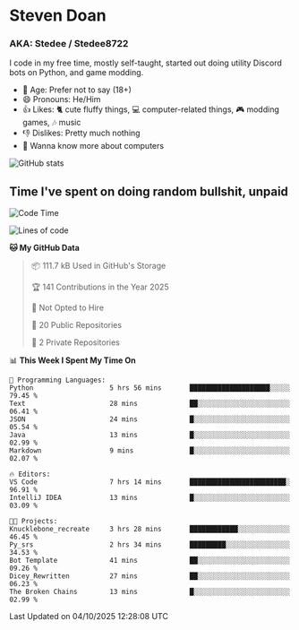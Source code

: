 # Steven Doan
### AKA: Stedee / Stedee8722
I code in my free time, mostly self-taught, started out doing utility Discord bots on Python, and game modding.

- 🤔 Age: Prefer not to say (18+)
- 😄 Pronouns: He/Him
- 👍 Likes: 🐈 cute fluffy things, 💻 computer-related things, 🎮 modding games, 🎶 music
- 👎 Dislikes: Pretty much nothing
- 🥹 Wanna know more about computers

![GitHub stats](https://github-readme-stats-iota-mocha-40.vercel.app/api?username=Stedee8722&show=prs_merged,prs_merged_percentage&show_icons=true&theme=transparent)

## Time I've spent on doing random bullshit, unpaid
<!--START_SECTION:Time I've spent on doing random bullshit, unpaid-->
![Code Time](http://img.shields.io/badge/Code%20Time-347%20hrs%2040%20mins-blue)

![Lines of code](https://img.shields.io/badge/From%20Hello%20World%20I%27ve%20Written-89.2%20thousand%20lines%20of%20code-blue)

**🐱 My GitHub Data** 

> 📦 111.7 kB Used in GitHub's Storage 
 > 
> 🏆 141 Contributions in the Year 2025
 > 
> 🚫 Not Opted to Hire
 > 
> 📜 20 Public Repositories 
 > 
> 🔑 2 Private Repositories 
 > 
📊 **This Week I Spent My Time On** 

```text
💬 Programming Languages: 
Python                   5 hrs 56 mins       ████████████████████░░░░░   79.45 % 
Text                     28 mins             ██░░░░░░░░░░░░░░░░░░░░░░░   06.41 % 
JSON                     24 mins             █░░░░░░░░░░░░░░░░░░░░░░░░   05.54 % 
Java                     13 mins             █░░░░░░░░░░░░░░░░░░░░░░░░   02.99 % 
Markdown                 9 mins              █░░░░░░░░░░░░░░░░░░░░░░░░   02.07 % 

🔥 Editors: 
VS Code                  7 hrs 14 mins       ████████████████████████░   96.91 % 
IntelliJ IDEA            13 mins             █░░░░░░░░░░░░░░░░░░░░░░░░   03.09 % 

🐱‍💻 Projects: 
Knucklebone_recreate     3 hrs 28 mins       ████████████░░░░░░░░░░░░░   46.45 % 
Py_srs                   2 hrs 34 mins       █████████░░░░░░░░░░░░░░░░   34.53 % 
Bot Template             41 mins             ██░░░░░░░░░░░░░░░░░░░░░░░   09.26 % 
Dicey_Rewritten          27 mins             ██░░░░░░░░░░░░░░░░░░░░░░░   06.23 % 
The Broken Chains        13 mins             █░░░░░░░░░░░░░░░░░░░░░░░░   02.99 % 
```


 Last Updated on 04/10/2025 12:28:08 UTC
<!--END_SECTION:Time I've spent on doing random bullshit, unpaid-->
